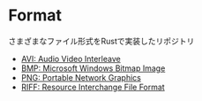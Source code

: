 # Format

さまざまなファイル形式をRustで実装したリポジトリ

- [AVI: Audio Video Interleave](./crates/avi)
- [BMP: Microsoft Windows Bitmap Image](./crates/bmp)
- [PNG: Portable Network Graphics](./crates/png)
- [RIFF: Resource Interchange File Format](./crates/riff)